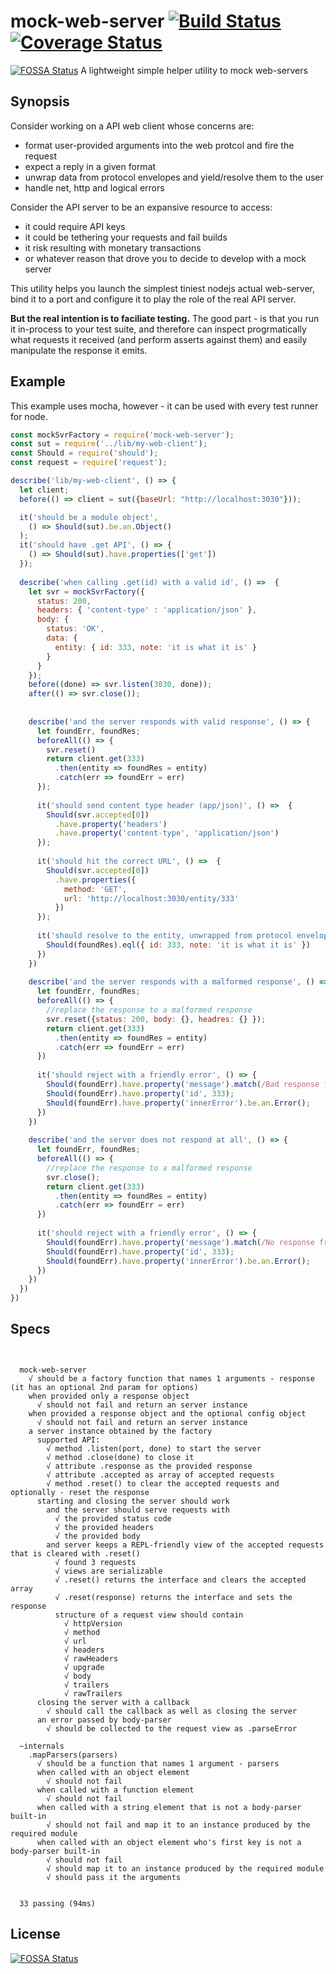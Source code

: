 # mock-web-server [![Build Status](https://secure.travis-ci.org/osher/mock-web-server.png?branch=master)](http://travis-ci.org/osher/mock-web-server) [![Coverage Status](https://coveralls.io/repos/github/osher/mock-web-server/badge.svg)](https://coveralls.io/github/osher/mock-web-server)
[![FOSSA Status](https://app.fossa.com/api/projects/git%2Bgithub.com%2Fosher%2Fmock-web-server.svg?type=shield)](https://app.fossa.com/projects/git%2Bgithub.com%2Fosher%2Fmock-web-server?ref=badge_shield)
A lightweight simple helper utility to mock web-servers

## Synopsis
Consider working on a API web client whose concerns are:
 - format user-provided arguments into the web protcol and fire the request
 - expect a reply in a given format
 - unwrap data from protocol envelopes and yield/resolve them to the user
 - handle net, http and logical errors

Consider the API server to be an expansive resource to access:
 - it could require API keys
 - it could be tethering your requests and fail builds
 - it risk resulting with monetary transactions
 - or whatever reason that drove you to decide to develop with a mock server
 
 
This utility helps you launch the simplest tiniest nodejs actual web-server, 
bind it to a port and configure it to play the role of the real API server.

**But the real intention is to faciliate testing.** 
The good part - is that you run it in-process to your test suite, 
and therefore can inspect progrmatically what requests it received (and perform asserts against them)
and easily manipulate the response it emits.

## Example
This example uses mocha, however - it can be used with every test runner for node.

```javascript
const mockSvrFactory = require('mock-web-server');
const sut = require('../lib/my-web-client');
const Should = require('should');
const request = require('request');

describe('lib/my-web-client', () => {
  let client;
  before(() => client = sut({baseUrl: "http://localhost:3030"}));

  it('should be a module object',
    () => Should(sut).be.an.Object()
  );
  it('should have .get API', () => {
    () => Should(sut).have.properties(['get'])
  });
  
  describe('when calling .get(id) with a valid id', () =>  {
    let svr = mockSvrFactory({
      status: 200,
      headers: { 'content-type' : 'application/json' },
      body: { 
        status: 'OK', 
        data: {
          entity: { id: 333, note: 'it is what it is' }
        }
      }
    });
    before((done) => svr.listen(3030, done));
    after(() => svr.close());
    
    
    describe('and the server responds with valid response', () => {
      let foundErr, foundRes;
      beforeAll(() => {
        svr.reset()
        return client.get(333)
          .then(entity => foundRes = entity)
          .catch(err => foundErr = err)
      });
      
      it('should send content type header (app/json)', () =>  {
        Should(svr.accepted[0])
          .have.property('headers')
          .have.property('content-type', 'application/json')
      });
  
      it('should hit the correct URL', () =>  {
        Should(svr.accepted[0])
          .have.properties({
            method: 'GET',
            url: 'http://localhost:3030/entity/333'
          })
      });
      
      it('should resolve to the entity, unwrapped from protocol envelopes', () => {
        Should(foundRes).eql({ id: 333, note: 'it is what it is' })
      })
    })
    
    describe('and the server responds with a malformed response', () => {
      let foundErr, foundRes;
      beforeAll(() => {
        //replace the response to a malformed response
        svr.reset({status: 200, body: {}, headres: {} });
        return client.get(333)
          .then(entity => foundRes = entity)
          .catch(err => foundErr = err)
      })
      
      it('should reject with a friendly error', () => {
        Should(foundErr).have.property('message').match(/Bad response from backend service/)
        Should(foundErr).have.property('id', 333);
        Should(foundErr).have.property('innerError').be.an.Error();
      })
    })
    
    describe('and the server does not respond at all', () => {
      let foundErr, foundRes;
      beforeAll(() => {
        //replace the response to a malformed response
        svr.close();
        return client.get(333)
          .then(entity => foundRes = entity)
          .catch(err => foundErr = err)
      })
      
      it('should reject with a friendly error', () => {
        Should(foundErr).have.property('message').match(/No response from backend service/)
        Should(foundErr).have.property('id', 333);
        Should(foundErr).have.property('innerError').be.an.Error();
      })      
    })
  })
})


```


## Specs

``` 


  mock-web-server
    √ should be a factory function that names 1 arguments - response (it has an optional 2nd param for options)
    when provided only a response object
      √ should not fail and return an server instance
    when provided a response object and the optional config object
      √ should not fail and return an server instance
    a server instance obtained by the factory
      supported API:
        √ method .listen(port, done) to start the server
        √ method .close(done) to close it
        √ attribute .response as the provided response
        √ attribute .accepted as array of accepted requests
        √ method .reset() to clear the accepted requests and optionally - reset the response
      starting and closing the server should work
        and the server should serve requests with
          √ the provided status code
          √ the provided headers
          √ the provided body
        and server keeps a REPL-friendly view of the accepted requests that is cleared with .reset()
          √ found 3 requests
          √ views are serializable
          √ .reset() returns the interface and clears the accepted array
          √ .reset(response) returns the interface and sets the response
          structure of a request view should contain
            √ httpVersion
            √ method
            √ url
            √ headers
            √ rawHeaders
            √ upgrade
            √ body
            √ trailers
            √ rawTrailers
      closing the server with a callback
        √ should call the callback as well as closing the server
      an error passed by body-parser
        √ should be collected to the request view as .parseError

  ~internals
    .mapParsers(parsers)
      √ should be a function that names 1 argument - parsers
      when called with an object element
        √ should not fail
      when called with a function element
        √ should not fail
      when called with a string element that is not a body-parser built-in
        √ should not fail and map it to an instance produced by the required module
      when called with an object element who's first key is not a body-parser built-in
        √ should not fail
        √ should map it to an instance produced by the required module
        √ should pass it the arguments


  33 passing (94ms)

``` 


## License
[![FOSSA Status](https://app.fossa.com/api/projects/git%2Bgithub.com%2Fosher%2Fmock-web-server.svg?type=large)](https://app.fossa.com/projects/git%2Bgithub.com%2Fosher%2Fmock-web-server?ref=badge_large)